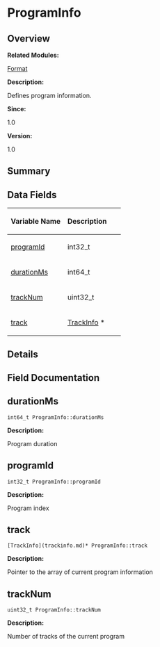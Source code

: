 # ProgramInfo<a name="EN-US_TOPIC_0000001055518124"></a>

## **Overview**<a name="section1465149156093536"></a>

**Related Modules:**

[Format](format.md)

**Description:**

Defines program information. 

**Since:**

1.0

**Version:**

1.0

## **Summary**<a name="section1833560366093536"></a>

## Data Fields<a name="pub-attribs"></a>

<a name="table2026415345093536"></a>
<table><thead align="left"><tr id="row1531560732093536"><th class="cellrowborder" valign="top" width="50%" id="mcps1.1.3.1.1"><p id="p694469234093536"><a name="p694469234093536"></a><a name="p694469234093536"></a>Variable Name</p>
</th>
<th class="cellrowborder" valign="top" width="50%" id="mcps1.1.3.1.2"><p id="p125164392093536"><a name="p125164392093536"></a><a name="p125164392093536"></a>Description</p>
</th>
</tr>
</thead>
<tbody><tr id="row1055605828093536"><td class="cellrowborder" valign="top" width="50%" headers="mcps1.1.3.1.1 "><p id="p1886638847093536"><a name="p1886638847093536"></a><a name="p1886638847093536"></a><a href="programinfo.md#a37665885745484c665fd7c3f7c4e0257">programId</a></p>
</td>
<td class="cellrowborder" valign="top" width="50%" headers="mcps1.1.3.1.2 "><p id="p135967169093536"><a name="p135967169093536"></a><a name="p135967169093536"></a>int32_t </p>
</td>
</tr>
<tr id="row18950369093536"><td class="cellrowborder" valign="top" width="50%" headers="mcps1.1.3.1.1 "><p id="p964908065093536"><a name="p964908065093536"></a><a name="p964908065093536"></a><a href="programinfo.md#a652dc8e396a6c8337f24ef19a60ff8d5">durationMs</a></p>
</td>
<td class="cellrowborder" valign="top" width="50%" headers="mcps1.1.3.1.2 "><p id="p1597132769093536"><a name="p1597132769093536"></a><a name="p1597132769093536"></a>int64_t </p>
</td>
</tr>
<tr id="row626236416093536"><td class="cellrowborder" valign="top" width="50%" headers="mcps1.1.3.1.1 "><p id="p225781734093536"><a name="p225781734093536"></a><a name="p225781734093536"></a><a href="programinfo.md#a63ffbb3059e57c139cb3801c8188c662">trackNum</a></p>
</td>
<td class="cellrowborder" valign="top" width="50%" headers="mcps1.1.3.1.2 "><p id="p1303690861093536"><a name="p1303690861093536"></a><a name="p1303690861093536"></a>uint32_t </p>
</td>
</tr>
<tr id="row630413332093536"><td class="cellrowborder" valign="top" width="50%" headers="mcps1.1.3.1.1 "><p id="p1940727692093536"><a name="p1940727692093536"></a><a name="p1940727692093536"></a><a href="programinfo.md#a7464c64a9cdbd91debb2e0dc3ae494bd">track</a></p>
</td>
<td class="cellrowborder" valign="top" width="50%" headers="mcps1.1.3.1.2 "><p id="p1909747609093536"><a name="p1909747609093536"></a><a name="p1909747609093536"></a><a href="trackinfo.md">TrackInfo</a> * </p>
</td>
</tr>
</tbody>
</table>

## **Details**<a name="section1869961120093536"></a>

## **Field Documentation**<a name="section863690521093536"></a>

## durationMs<a name="a652dc8e396a6c8337f24ef19a60ff8d5"></a>

```
int64_t ProgramInfo::durationMs
```

 **Description:**

Program duration 

## programId<a name="a37665885745484c665fd7c3f7c4e0257"></a>

```
int32_t ProgramInfo::programId
```

 **Description:**

Program index 

## track<a name="a7464c64a9cdbd91debb2e0dc3ae494bd"></a>

```
[TrackInfo](trackinfo.md)* ProgramInfo::track
```

 **Description:**

Pointer to the array of current program information 

## trackNum<a name="a63ffbb3059e57c139cb3801c8188c662"></a>

```
uint32_t ProgramInfo::trackNum
```

 **Description:**

Number of tracks of the current program 

